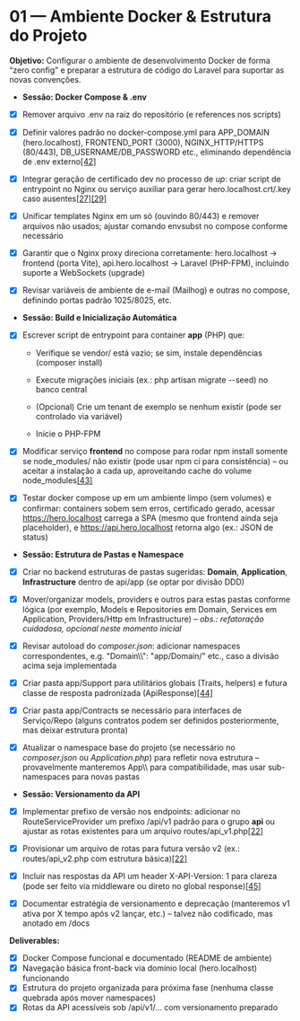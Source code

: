 # 01 — Ambiente Docker & Estrutura do Projeto

**Objetivo:** Configurar o ambiente de desenvolvimento Docker de forma “zero config” e preparar a estrutura de código do Laravel para suportar as novas convenções.

* **Sessão: Docker Compose & .env**

* [x] Remover arquivo .env na raiz do repositório (e references nos scripts)

* [x] Definir valores padrão no docker-compose.yml para APP\_DOMAIN (hero.localhost), FRONTEND\_PORT (3000), NGINX\_HTTP/HTTPS (80/443), DB\_USERNAME/DB\_PASSWORD etc., eliminando dependência de .env externo[\[42\]](https://github.com/tiagohaasouza/hero/blob/b24a5efe76e936f4a29c6e8edd153c8e15efb676/ARCHITECTURE.md#L20-L23)

* [x] Integrar geração de certificado dev no processo de *up*: criar script de entrypoint no Nginx ou serviço auxiliar para gerar hero.localhost.crt/.key caso ausentes[\[27\]](https://github.com/tiagohaasouza/hero/blob/b24a5efe76e936f4a29c6e8edd153c8e15efb676/.dev-helpers/create-dev-certs.sh#L26-L34)[\[29\]](https://github.com/tiagohaasouza/hero/blob/b24a5efe76e936f4a29c6e8edd153c8e15efb676/.dev-helpers/create-dev-certs.sh#L53-L59)

* [x] Unificar templates Nginx em um só (ouvindo 80/443) e remover arquivos não usados; ajustar comando envsubst no compose conforme necessário

* [x] Garantir que o Nginx proxy direciona corretamente: hero.localhost -\> frontend (porta Vite), api.hero.localhost -\> Laravel (PHP-FPM), incluindo suporte a WebSockets (upgrade)

* [x] Revisar variáveis de ambiente de e-mail (Mailhog) e outras no compose, definindo portas padrão 1025/8025, etc.

* **Sessão: Build e Inicialização Automática**

* [x] Escrever script de entrypoint para container **app** (PHP) que:

  * Verifique se vendor/ está vazio; se sim, instale dependências (composer install)

  * Execute migrações iniciais (ex.: php artisan migrate \--seed) no banco central

  * (Opcional) Crie um tenant de exemplo se nenhum existir (pode ser controlado via variável)

  * Inicie o PHP-FPM

* [x] Modificar serviço **frontend** no compose para rodar npm install somente se node\_modules/ não existir (pode usar npm ci para consistência) – ou aceitar a instalação a cada up, aproveitando cache do volume node\_modules[\[43\]](https://github.com/tiagohaasouza/hero-alpha/blob/85e28bcc6b12e118f300d17cfad3d2c37f2760ab/docker-compose.yml#L108-L116)

* [x] Testar docker compose up em um ambiente limpo (sem volumes) e confirmar: containers sobem sem erros, certificado gerado, acessar https://hero.localhost carrega a SPA (mesmo que frontend ainda seja placeholder), e https://api.hero.localhost retorna algo (ex.: JSON de status)

* **Sessão: Estrutura de Pastas e Namespace**

* [x] Criar no backend estruturas de pastas sugeridas: **Domain**, **Application**, **Infrastructure** dentro de api/app (se optar por divisão DDD)

* [x] Mover/organizar models, providers e outros para estas pastas conforme lógica (por exemplo, Models e Repositories em Domain, Services em Application, Providers/Http em Infrastructure) – *obs.: refatoração cuidadosa, opcional neste momento inicial*

* [x] Revisar autoload do *composer.json*: adicionar namespaces correspondentes, e.g. "Domain\\\\": "app/Domain/" etc., caso a divisão acima seja implementada

* [x] Criar pasta app/Support para utilitários globais (Traits, helpers) e futura classe de resposta padronizada (ApiResponse)[\[44\]](https://github.com/tiagohaasouza/hero-alpha/blob/85e28bcc6b12e118f300d17cfad3d2c37f2760ab/.roadmaps/api/01-roadmap-arquitetura-e-versionamento.md#L6-L14)

* [x] Criar pasta app/Contracts se necessário para interfaces de Serviço/Repo (alguns contratos podem ser definidos posteriormente, mas deixar estrutura pronta)

* [x] Atualizar o namespace base do projeto (se necessário no *composer.json* ou *Application.php*) para refletir nova estrutura – provavelmente manteremos App\\\\ para compatibilidade, mas usar sub-namespaces para novas pastas

* **Sessão: Versionamento da API**

* [x] Implementar prefixo de versão nos endpoints: adicionar no RouteServiceProvider um prefixo /api/v1 padrão para o grupo **api** ou ajustar as rotas existentes para um arquivo routes/api\_v1.php[\[22\]](https://github.com/tiagohaasouza/hero-alpha/blob/85e28bcc6b12e118f300d17cfad3d2c37f2760ab/.roadmaps/api/01-roadmap-arquitetura-e-versionamento.md#L13-L19)

* [x] Provisionar um arquivo de rotas para futura versão v2 (ex.: routes/api\_v2.php com estrutura básica)[\[22\]](https://github.com/tiagohaasouza/hero-alpha/blob/85e28bcc6b12e118f300d17cfad3d2c37f2760ab/.roadmaps/api/01-roadmap-arquitetura-e-versionamento.md#L13-L19)

* [x] Incluir nas respostas da API um header X-API-Version: 1 para clareza (pode ser feito via middleware ou direto no global response)[\[45\]](https://github.com/tiagohaasouza/hero-alpha/blob/85e28bcc6b12e118f300d17cfad3d2c37f2760ab/.roadmaps/api/01-roadmap-arquitetura-e-versionamento.md#L14-L19)

* [x] Documentar estratégia de versionamento e deprecação (manteremos v1 ativa por X tempo após v2 lançar, etc.) – talvez não codificado, mas anotado em /docs

**Deliverables:**  
- [x] Docker Compose funcional e documentado (README de ambiente)  
- [x] Navegação básica front-back via domínio local (hero.localhost) funcionando  
- [x] Estrutura do projeto organizada para próxima fase (nenhuma classe quebrada após mover namespaces)  
- [x] Rotas da API acessíveis sob /api/v1/... com versionamento preparado
